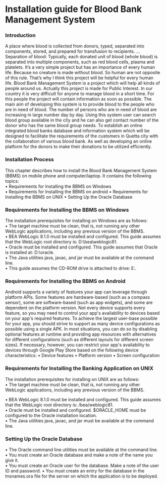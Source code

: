  

# Installation guide for Blood Bank Management System
### Introduction
A place where blood is collected from donors, typed, separated into components, stored, and prepared for transfusion to recipients. ... Separation of blood: Typically, each donated unit of blood (whole blood) is separated into multiple components, such as red blood cells, plasma and platelets.
It’s a very simple project but has an importance of every human life. Because no creature is made without blood. So human are not opposite of this rule.
That’s why I think this project will be helpful for every human life.
Blood Bank Management System is a project which will help all kinds of people around us. Actually this project is made for Public Interest.
In our country it is very difficult for anyone to manage blood in a short time. For this people the project will contain information as soon as possible.
The main aim of developing this system is to provide blood to the people who are in need of blood. The number of persons who are in need of blood are increasing in large number day by day.
Using this system user can search blood group available in the city and he can also get contact number of the donor who has the same blood group needs.
To establish an online integrated blood banks database and information system which will be designed to facilitate the requirements of the customers in Quetta city with the collaboration of various blood bank. As well as developing an online platform for the donors to make their donations to be utilized efficiently.


 ### Installation Process

 This chapter describes how to install the Blood Bank Management System (BBMS) on mobile phone and computer/laptop. It contains the following topics:  
•	Requirements for Installing the BBMS on Windows  
•	Requirements for Installing the BBMS on android
•	Requirements for Installing the BBMS on UNIX
•	Setting Up the Oracle Database  

### Requirements for Installing the BBMS on Windows  
The installation prerequisites for installing on Windows are as follows:  
•	The target machine must be clean, that is, not running any other WebLogic applications, including any previous version of the BBMS.  
•	BEA WebLogic 8.1.0 must be installed and configured. This guide assumes that the WebLogic root directory is: D:\bea\weblogic81.  
•	Oracle must be installed and configured. This guide assumes that Oracle is installed at: D:\oracle.  
•	The Java utilities java, javac, and jar must be available at the command line.  
•	This guide assumes the CD-ROM drive is attached to drive: E:\.  


### Requirements for Installing the BBMS on Android  

Android supports a variety of features your app can leverage through platform APIs. Some features are hardware-based (such as a compass sensor), some are software-based (such as app widgets), and some are dependent on the platform version. Not every device supports every feature, so you may need to control your app's availability to devices based on your app's required features.
To achieve the largest user-base possible for your app, you should strive to support as many device configurations as possible using a single APK. In most situations, you can do so by disabling optional features at runtime and providing app resources with alternatives for different configurations (such as different layouts for different screen sizes). If necessary, however, you can restrict your app's availability to devices through Google Play Store based on the following device characteristics:
•	Device features 
•	Platform version 
•	Screen configuration 

### Requirements for Installing the Banking Application on UNIX  

The installation prerequisites for installing on UNIX are as follows:  
•	The target machine must be clean, that is, not running any other WebLogic applications, including any previous version of the BBMS.  
 
•	BEA WebLogic 8.1.0 must be installed and configured. This guide assumes that the WebLogic root directory is: /bea/weblogic81.  
•	Oracle must be installed and configured. $ORACLE_HOME must be configured to the Oracle installation location.  
•	The Java utilities java, javac, and jar must be available at the command line.  

### Setting Up the Oracle Database  
  
•	The Oracle command line utilities must be available at the command line.  
•	You must create an Oracle database and make a note of the name you give it.  
•	You must create an Oracle user for the database. Make a note of the user ID and password.
•	You must create an entry for the database in the tnsnames.ora file for the server on which the application is to be deployed.  


